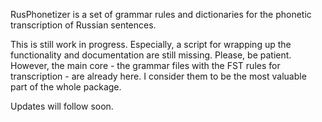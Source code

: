 RusPhonetizer is a set of grammar rules and dictionaries for the phonetic transcription of Russian sentences.

This is still work in progress. Especially, a script for wrapping up the functionality and documentation are still missing. Please, be patient. However, the main core - the grammar files with the FST rules for transcription -  are already here. I consider them to be the most valuable part of the whole package.

Updates will follow soon.
